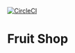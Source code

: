 [![CircleCI](https://circleci.com/gh/BarbosaThaKid727/fruit-shop.svg?style=shield&circle-token=625809a49422bcd9f365d84fcfcb1a289b89c6a8)](https://circleci.com/gh/BarbosaThaKid727/fruit-shop)

# Fruit Shop
